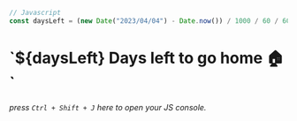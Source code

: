 ```js
// Javascript
const daysLeft = (new Date("2023/04/04") - Date.now()) / 1000 / 60 / 60 / 24
```
# \`${daysLeft} Days left to go home 🏠\`  
*press `Ctrl + Shift + J` here to open your JS console.*
<br/>
<br/>

